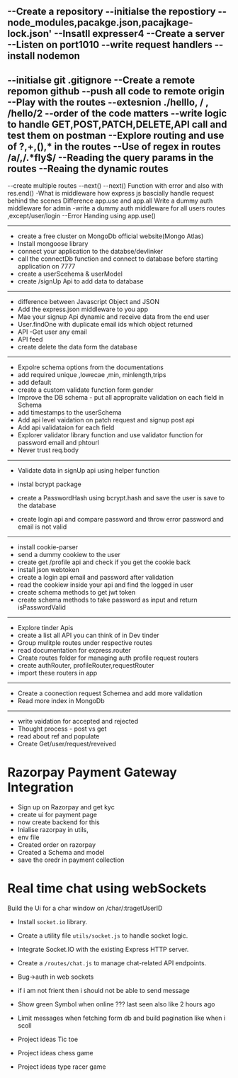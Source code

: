 --Create a repository
--initialse the repostiory
--node_modules,pacakge.json,pacajkage-lock.json'
--Insatll expresser4
--Create a server
--Listen on port1010
--write request handlers
--install nodemon
-------------------------------------------------------------------------------------------------------

--initialse git
.gitignore
--Create a remote repomon github
--push all code to remote origin
--Play with the routes --extesnion ./helllo, / , /hello/2
--order of the code matters
--write logic to handle GET,POST,PATCH,DELETE,API call and test them on postman
--Explore routing and use of ?,+,(),* in the routes
--Use of regex in routes /a/,/.*fly$/
--Reading the query params in the routes
--Reaing the dynamic routes
--------------------------------------------------------------------------------------------------------
--create multiple routes
--next()
--next() Function with error and also with res.end()
-What is middleware
how express js bascially handle request behind the scenes
Difference app.use and app.all
Write a dummy auth middleware for admin
-write a dummy auth middleware  for all users routes ,except/user/login
--Error Handing using app.use()

--------------------------------------------------------------------------------------------------------------------
- create a free cluster on MongoDb official website(Mongo Atlas)
- Install mongoose library
- connect your application to the databse/devlinker
- call the connectDb function and connect to database before starting application on 7777
- create a userScehema & userModel
- create /signUp Api to add data to database
------------------------------------------------------------------------------------------------------------------
- difference between Javascript Object and JSON
- Add the express.json middleware to you app 
- Mae your signup Api dynamic and receive data from the end user 
- User.findOne with duplicate email ids which object returned
- API -Get user any email 
- API feed
- create delete the data form the database
------------------------------------------------------------------------------
- Expolre schema options from the documentations
- add required unique ,lowecae ,min, minlength,trips
- add default 
- create  a custom validate function form gender
- Improve the DB schema - put all appropraite validation on each field in Schema
- add timestamps to the userSchema
- Add api level vaidation on patch request and signup post api
- Add api validataion for each field 
- Explorer validator library function and use validator function for password email and phtourl
- Never trust req.body
---------------------------------------------------------------------------------
- Validate data in signUp api using helper function

- instal bcrypt package 
- create a PasswordHash using bcrypt.hash and save the user is save to the database
- create login api and compare password and throw error password and email is not valid
--------------------------------------------------------------------------------
- install cookie-parser
- send a dummy cookiew to the user
- create get /profile api and check if you get the cookie back
-  install json webtoken 
- create a login api  email and password after validation 
- read the cookiew inside your api and find the logged in user
-  create schema methods to get jwt token
- create schema methods to take password as input and return isPasswordValid
--------------------------------------------------------------------------------------------------------------------
- Explore tinder Apis
- create a list all API you can think of in Dev tinder
- Group mulitple routes under respective routes
- read documentation for express.router
- Create routes folder for managing auth profile request routers
- create authRouter, profileRouter,requestRouter
- import these routers in app
--------------------------------------------------------------------------------------------------------------------
- Create a coonection request Schemea and add more validation
- Read more index in MongoDb
--------------------------------------------------------------------------------------------------------------------

- write vaidation for accepted and rejected
- Thought process - post vs get
- read about ref and populate
- Create Get/user/request/reveived


# Razorpay Payment Gateway Integration

- Sign up on Razorpay and get kyc
- create ui for payment page 
- now create backend for this
- Inialise razorpay in utils,
- env file
- Created order on razorpay
- Created a Schema and model
- save the oredr in payment collection


# Real time chat using webSockets
Build the Ui for a char window on /char/:tragetUserID
- Install `socket.io` library.
- Create a utility file `utils/socket.js` to handle socket logic.
- Integrate Socket.IO with the existing Express HTTP server.
- Create a `/routes/chat.js` to manage chat-related API endpoints.
- Bug->auth in web sockets
- if i am not frient then i should not be able to send message
- Show green Symbol when online ??? last seen also like 2 hours ago
- Limit messages when fetching form db and build pagination like when i scoll 

- Project ideas Tic toe 
- Project ideas chess game
- Project ideas type racer game


